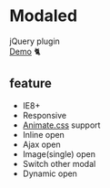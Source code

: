 # Modaled

jQuery plugin  
[Demo](http://kijtra.com/article/jquery-modal/) :cat2:

## feature

- IE8+
- Responsive
- [Animate.css](http://daneden.github.io/animate.css/) support
- Inline open
- Ajax open
- Image(single) open
- Switch other modal
- Dynamic open